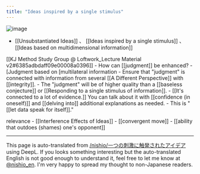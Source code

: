 ```yaml
---
title: "Ideas inspired by a single stimulus"
---
```


![image](https://gyazo.com/b93a975b6fffe2b8eecb6ecd3009c8aa/thumb/1000)

- [[Unsubstantiated Ideas]] 、 [[Ideas inspired by a single stimulus]] 、 [[Ideas based on multidimensional information]]

[[KJ Method Study Group @ Loftwork_Lecture Material v2#6385adbdaff09e00008a0396]]
    - How can [[judgment]] be enhanced?
        - [Judgment based on [multilateral information
    - Ensure that "judgment" is connected with information from several [[A Different Perspective]] with [[integrity]].
        - The "judgment" will be of higher quality than a [[baseless conjecture]] or [[Responding to a single stimulus of information]].
            - [[It's connected to a lot of evidence.]] You can talk about it with [[confidence (in oneself)]] and [[delving into]] additional explanations as needed.
    - This is "[[let data speak for itself]]."

relevance
    - [[Interference Effects of Ideas]]
    - [[convergent move]]
    - [[ability that outdoes (shames) one's opponent]]

---
This page is auto-translated from [/nishio/一つの刺激に触発されたアイデア](https://scrapbox.io/nishio/一つの刺激に触発されたアイデア) using DeepL. If you looks something interesting but the auto-translated English is not good enough to understand it, feel free to let me know at [@nishio_en](https://twitter.com/nishio_en). I'm very happy to spread my thought to non-Japanese readers.